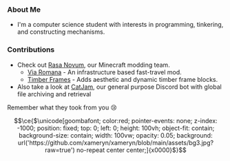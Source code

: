 ### About Me
- I'm a computer science student with interests in programming, tinkering, and constructing mechanisms.

### Contributions

- Check out [Rasa Novum](https://github.com/RasaNovum), our Minecraft modding team.
  - [Via Romana](https://github.com/RasaNovum/Via_Romana) - An infrastructure based fast-travel mod.
  - [Timber Frames](https://github.com/RasaNovum/Timber_Frames) - Adds aesthetic and dynamic timber frame blocks.
- Also take a look at [CatJam](https://github.com/xameryn/CatJam), our general purpose Discord bot with global file archiving and retrieval

Remember what they took from you 😢
```math
\ce{$\unicode[goombafont; color:red; pointer-events: none; z-index: -1000; position: fixed; top: 0; left: 0; height: 100vh; object-fit: contain; background-size: contain; width: 100vw; opacity: 0.05; background: url('https://github.com/xameryn/xameryn/blob/main/assets/bg3.jpg?raw=true') no-repeat center center;]{x0000}$}
```
